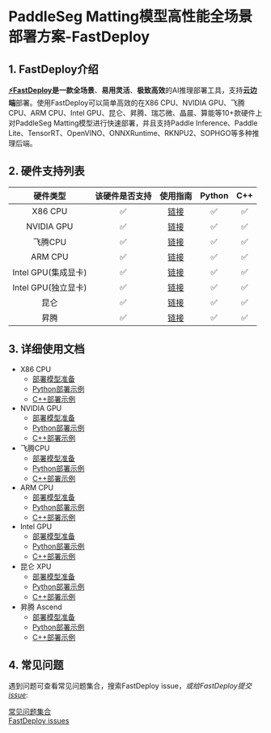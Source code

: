 # PaddleSeg Matting模型高性能全场景部署方案-FastDeploy  

## 1. FastDeploy介绍
**[⚡️FastDeploy](https://github.com/PaddlePaddle/FastDeploy)**是一款**全场景**、**易用灵活**、**极致高效**的AI推理部署工具，支持**云边端**部署。使用FastDeploy可以简单高效的在X86 CPU、NVIDIA GPU、飞腾CPU、ARM CPU、Intel GPU、昆仑、昇腾、瑞芯微、晶晨、算能等10+款硬件上对PaddleSeg Matting模型进行快速部署，并且支持Paddle Inference、Paddle Lite、TensorRT、OpenVINO、ONNXRuntime、RKNPU2、SOPHGO等多种推理后端。

## 2. 硬件支持列表

|硬件类型|该硬件是否支持|使用指南|Python|C++|  
|:---:|:---:|:---:|:---:|:---:|  
|X86 CPU|✅|[链接](cpu-gpu)|✅|✅|  
|NVIDIA GPU|✅|[链接](cpu-gpu)|✅|✅|  
|飞腾CPU|✅|[链接](cpu-gpu)|✅|✅|  
|ARM CPU|✅|[链接](cpu-gpu)|✅|✅|  
|Intel GPU(集成显卡)|✅|[链接](cpu-gpu)|✅|✅|  
|Intel GPU(独立显卡)|✅|[链接](cpu-gpu)|✅|✅|  
|昆仑|✅|[链接](kunlunxin)|✅|✅|  
|昇腾|✅|[链接](ascend)|✅|✅|  

## 3. 详细使用文档
- X86 CPU
  - [部署模型准备](cpu-gpu)  
  - [Python部署示例](cpu-gpu/python/)
  - [C++部署示例](cpu-gpu/cpp/)
- NVIDIA GPU
  - [部署模型准备](cpu-gpu)  
  - [Python部署示例](cpu-gpu/python/)
  - [C++部署示例](cpu-gpu/cpp/)
- 飞腾CPU
  - [部署模型准备](cpu-gpu)  
  - [Python部署示例](cpu-gpu/python/)
  - [C++部署示例](cpu-gpu/cpp/)
- ARM CPU
  - [部署模型准备](cpu-gpu)  
  - [Python部署示例](cpu-gpu/python/)
  - [C++部署示例](cpu-gpu/cpp/)  
- Intel GPU
  - [部署模型准备](cpu-gpu)  
  - [Python部署示例](cpu-gpu/python/)
  - [C++部署示例](cpu-gpu/cpp/)
- 昆仑 XPU
  - [部署模型准备](kunlunxin)  
  - [Python部署示例](kunlunxin/README.md)
  - [C++部署示例](kunlunxin/README.md)
- 昇腾 Ascend
  - [部署模型准备](ascend)  
  - [Python部署示例](ascend/README.md)
  - [C++部署示例](ascend/README.md)

## 4. 常见问题

遇到问题可查看常见问题集合，搜索FastDeploy issue，*或给FastDeploy提交[issue](https://github.com/PaddlePaddle/FastDeploy/issues)*:

[常见问题集合](https://github.com/PaddlePaddle/FastDeploy/tree/develop/docs/cn/faq)  
[FastDeploy issues](https://github.com/PaddlePaddle/FastDeploy/issues)  
